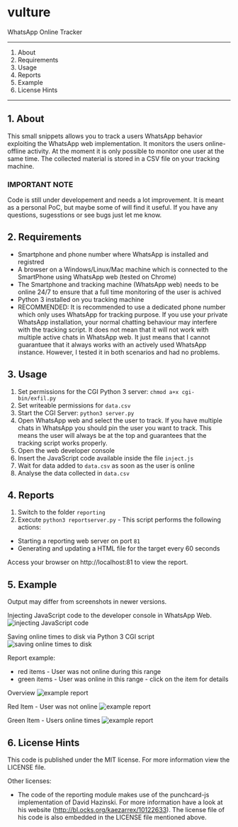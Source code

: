 # vulture
WhatsApp Online Tracker

---

1. About
2. Requirements
3. Usage
4. Reports
5. Example
6. License Hints

---

## 1. About 
This small snippets allows you to track a users WhatsApp behavior exploiting the WhatsApp web implementation. It monitors the users online-offline activity. At the moment it is only possible to monitor one user at the same time. The collected material is stored in a CSV file on your tracking machine.

### IMPORTANT NOTE
Code is still under developement and needs a lot improvement. It is meant as a personal PoC, but maybe some of will find it useful. If you have any questions, sugesstions or see bugs just let me know.

## 2. Requirements
* Smartphone and phone number where WhatsApp is installed and registred
* A browser on a Windows/Linux/Mac machine which is connected to the SmartPhone using WhatsApp web (tested on Chrome)
* The Smartphone and tracking machine (WhatsApp web) needs to be online 24/7 to ensure that a full time monitoring of the user is achived
* Python 3 installed on you tracking machine
* RECOMMENDED: It is recommended to use a dedicated phone number which only uses WhatsApp for tracking purpose. If you use your private WhatsApp installation, your normal chatting behaviour may interfere with the tracking script. It does not mean that it will not work with multiple active chats in WhatsApp web. It just means that I cannot guarantuee that it always works with an actively used WhatsApp instance. However, I tested it in both scenarios and had no problems.

## 3. Usage
1. Set permissions for the CGI Python 3 server: `chmod a+x cgi-bin/exfil.py`
2. Set writeable permissions for `data.csv`
3. Start the CGI Server: `python3 server.py`
4. Open WhatsApp web and select the user to track. If you have multiple chats in WhatsApp you should pin the user you want to track. This means the user will always be at the top and guarantees that the tracking script works properly.
5. Open the web developer console
6. Insert the JavaScript code available inside the file `inject.js`
7. Wait for data added to `data.csv` as soon as the user is online
8. Analyse the data collected in `data.csv`

## 4. Reports
1. Switch to the folder `reporting`
2. Execute `python3 reportserver.py` - This script performs the following actions:
* Starting a reporting web server on port `81`
* Generating and updating a HTML file for the target every 60 seconds

Access your browser on http://localhost:81 to view the report.

## 5. Example
Output may differ from screenshots in newer versions.

Injecting JavaScript code to the developer console in WhatsApp Web.
![injecting JavaScript code](https://got-hacked.wtf/hsgwza72543s976_1.png)

Saving online times to disk via Python 3 CGI script
![saving online times to disk](https://got-hacked.wtf/hsgwza72543s976_2.png)

Report example:

* red items - User was not online during this range
* green items - User was online in this range - click on the item for details

Overview
![example report](https://got-hacked.wtf/hsgwza72543s976_3.png#1)

Red Item - User was not online
![example report](https://got-hacked.wtf/hsgwza72543s976_4.png)

Green Item - Users online times
![example report](https://got-hacked.wtf/hsgwza72543s976_5.png)

## 6. License Hints
This code is published under the MIT license. For more information view the LICENSE file.

Other licenses:
* The code of the reporting module makes use of the punchcard-js implementation of David Hazinski. For more information have a look at his website (http://bl.ocks.org/kaezarrex/10122633). The license file of his code is also embedded in the LICENSE file mentioned above.
